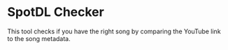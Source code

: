 # SpotDL Checker

This tool checks if you have the right song by comparing the YouTube link to the song metadata.

